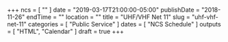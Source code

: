 +++
ncs = [ "" ]
date = "2019-03-17T21:00:00-05:00"
publishDate = "2018-11-26"
endTime = ""
location = ""
title = "UHF/VHF Net 11"
slug = "uhf-vhf-net-11"
categories = [ "Public Service" ]
dates = [ "NCS Schedule" ]
outputs = [ "HTML", "Calendar" ]
draft = true
+++
